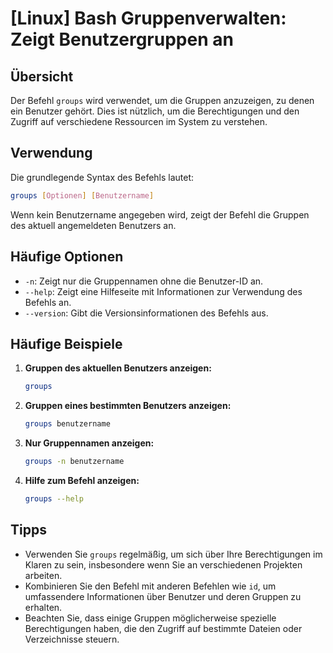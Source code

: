 # [Linux] Bash Gruppenverwalten: Zeigt Benutzergruppen an

## Übersicht
Der Befehl `groups` wird verwendet, um die Gruppen anzuzeigen, zu denen ein Benutzer gehört. Dies ist nützlich, um die Berechtigungen und den Zugriff auf verschiedene Ressourcen im System zu verstehen.

## Verwendung
Die grundlegende Syntax des Befehls lautet:

```bash
groups [Optionen] [Benutzername]
```

Wenn kein Benutzername angegeben wird, zeigt der Befehl die Gruppen des aktuell angemeldeten Benutzers an.

## Häufige Optionen
- `-n`: Zeigt nur die Gruppennamen ohne die Benutzer-ID an.
- `--help`: Zeigt eine Hilfeseite mit Informationen zur Verwendung des Befehls an.
- `--version`: Gibt die Versionsinformationen des Befehls aus.

## Häufige Beispiele

1. **Gruppen des aktuellen Benutzers anzeigen:**
   ```bash
   groups
   ```

2. **Gruppen eines bestimmten Benutzers anzeigen:**
   ```bash
   groups benutzername
   ```

3. **Nur Gruppennamen anzeigen:**
   ```bash
   groups -n benutzername
   ```

4. **Hilfe zum Befehl anzeigen:**
   ```bash
   groups --help
   ```

## Tipps
- Verwenden Sie `groups` regelmäßig, um sich über Ihre Berechtigungen im Klaren zu sein, insbesondere wenn Sie an verschiedenen Projekten arbeiten.
- Kombinieren Sie den Befehl mit anderen Befehlen wie `id`, um umfassendere Informationen über Benutzer und deren Gruppen zu erhalten.
- Beachten Sie, dass einige Gruppen möglicherweise spezielle Berechtigungen haben, die den Zugriff auf bestimmte Dateien oder Verzeichnisse steuern.